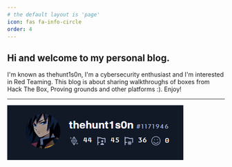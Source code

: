 ```yaml
---
# the default layout is 'page'
icon: fas fa-info-circle
order: 4
---
```


## Hi and welcome to my personal blog.

I'm known as thehunt1s0n, I'm a cybersecurity enthusiast and I'm interested in Red Teaming. This blog is about sharing walkthroughs of boxes from Hack The Box, Proving grounds and other platforms :). Enjoy!

---

![HTB](https://raw.githubusercontent.com/thehunt1s0n/media/main/HTB.png)